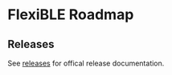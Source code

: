 # FlexiBLE Roadmap

## Releases
See [releases](release-notes/index.md) for offical release documentation.